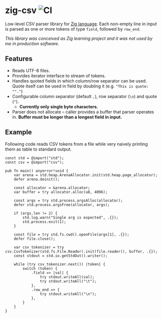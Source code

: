 # zig-csv ![CI](https://github.com/beho/zig-csv/workflows/CI/badge.svg)

Low-level CSV parser library for [Zig language](https://github.com/ziglang/zig). Each non-empty line in input is parsed as one or more tokens of type `field`, followed by `row_end`.

_This library was conceived as Zig learning project and it was not used by me in production software._

## Features

- Reads UTF-8 files.
- Provides iterator interface to stream of tokens.
- Handles quoted fields in which column/row separator can be used. Quote itself can be used in field by doubling it (e.g. `"This is quote: ""."`)
- Configurable column separator (default `,`), row separator (`\n`) and quote (`"`).
  - **Currently only single byte characters.**
- Parser does not allocate – caller provides a buffer that parser operates in. **Buffer must be longer than a longest field in input.**

## Example

Following code reads CSV tokens from a file while very naively printing them as table to standard output.

```zig
const std = @import("std");
const csv = @import("csv");

pub fn main() anyerror!void {
    var arena = std.heap.ArenaAllocator.init(std.heap.page_allocator);
    defer arena.deinit();

    const allocator = &arena.allocator;
    var buffer = try allocator.alloc(u8, 4096);

    const args = try std.process.argsAlloc(allocator);
    defer std.process.argsFree(allocator, args);

    if (args.len != 2) {
        std.log.warn("Single arg is expected", .{});
        std.process.exit(1);
    }

    const file = try std.fs.cwd().openFile(args[1], .{});
    defer file.close();

    var csv_tokenizer = try csv.CsvTokenizer(std.fs.File.Reader).init(file.reader(), buffer, .{});
    const stdout = std.io.getStdOut().writer();

    while (try csv_tokenizer.next()) |token| {
        switch (token) {
            .field => |val| {
                try stdout.writeAll(val);
                try stdout.writeAll("\t");
            },
            .row_end => {
                try stdout.writeAll("\n");
            },
        }
    }
}
```
